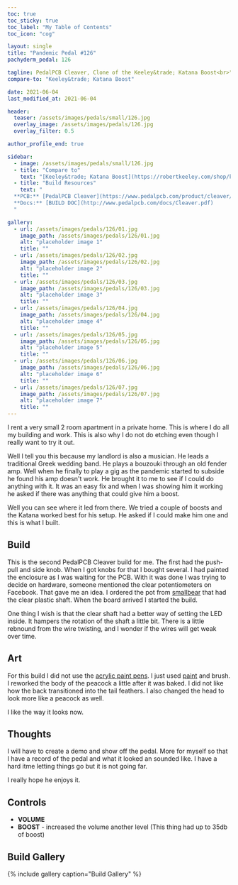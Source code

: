 ```yaml
---
toc: true
toc_sticky: true
toc_label: "My Table of Contents"
toc_icon: "cog"

layout: single
title: "Pandemic Pedal #126"
pachyderm_pedal: 126

tagline: PedalPCB Cleaver, Clone of the Keeley&trade; Katana Boost<br>"Music is the soundtrack of your life." - Dick Clark
compare-to: "Keeley&trade; Katana Boost"

date: 2021-06-04
last_modified_at: 2021-06-04

header:
  teaser: /assets/images/pedals/small/126.jpg
  overlay_image: /assets/images/pedals/126.jpg
  overlay_filter: 0.5

author_profile_end: true

sidebar:
  - image: /assets/images/pedals/small/126.jpg
  - title: "Compare to"
    text: "[Keeley&trade; Katana Boost](https://robertkeeley.com/shop/katana-boost)"
  - title: "Build Resources"
    text: "
  **PCB:** [PedalPCB Cleaver](https://www.pedalpcb.com/product/cleaver/)<br>
  **Docs:** [BUILD DOC](http://www.pedalpcb.com/docs/Cleaver.pdf)
  "

gallery:
  - url: /assets/images/pedals/126/01.jpg
    image_path: /assets/images/pedals/126/01.jpg
    alt: "placeholder image 1"
    title: ""
  - url: /assets/images/pedals/126/02.jpg
    image_path: /assets/images/pedals/126/02.jpg
    alt: "placeholder image 2"
    title: ""
  - url: /assets/images/pedals/126/03.jpg
    image_path: /assets/images/pedals/126/03.jpg
    alt: "placeholder image 3"
    title: ""
  - url: /assets/images/pedals/126/04.jpg
    image_path: /assets/images/pedals/126/04.jpg
    alt: "placeholder image 4"
    title: ""
  - url: /assets/images/pedals/126/05.jpg
    image_path: /assets/images/pedals/126/05.jpg
    alt: "placeholder image 5"
    title: ""
  - url: /assets/images/pedals/126/06.jpg
    image_path: /assets/images/pedals/126/06.jpg
    alt: "placeholder image 6"
    title: ""
  - url: /assets/images/pedals/126/07.jpg
    image_path: /assets/images/pedals/126/07.jpg
    alt: "placeholder image 7"
    title: ""
---
```


I rent a very small 2 room apartment in a private home. This is where I do all my building and work. This is also why I do not do etching even though I really want to try it out. 

Well I tell you this because my landlord is also a musician. He leads a traditional Greek wedding band. He plays a bouzouki through an old fender amp. Well when he finally to play a gig as the pandemic started to subside he found his amp doesn't work. He brought it to me to see if I could do anything with it. It was an easy fix and when I was showing him it working he asked if there was anything that could give him a boost.

Well you can see where it led from there. We tried a couple of boosts and the Katana worked best for his setup. He asked if I could make him one and this is what I built.

## Build

This is the second PedalPCB Cleaver build for me. The first had the push-pull and side knob. When I got knobs for that I bought several. I had painted the enclosure as I was waiting for the PCB. With it was done I was trying to decide on hardware, someone mentioned the clear potentiometers on Facebook. That gave me an idea. I ordered the pot from [smallbear](https://smallbear-electronics.mybigcommerce.com/alpha-clear-shaft-pots-w-bushing/) that had the clear plastic shaft. When the board arrived I started the build.

One thing I wish is that the clear shaft had a better way of setting the LED inside. It hampers the rotation of the shaft a little bit. There is a little rebnound from the wire twisting, and I wonder if the wires will get weak over time.

## Art

For this build I did not use the [acrylic paint pens](https://amzn.to/3pN2QIF). I just used [paint](https://amzn.to/2Ruk4zr) and brush. I reworked the body of the peacock a little after it was baked. I did not like how the back transitioned into the tail feathers. I also changed the head to look more like a peacock as well.

I like the way it looks now.

## Thoughts

I will have to create a demo and show off the pedal. More for myself so that I have a record of the pedal and what it looked an sounded like. I have a hard itme letting things go but it is not going far.

I really hope he enjoys it.

## Controls

* **VOLUME** 
* **BOOST** - increased the volume another level (This thing had up to 35db of boost)

## Build Gallery

{% include gallery caption="Build Gallery" %}
